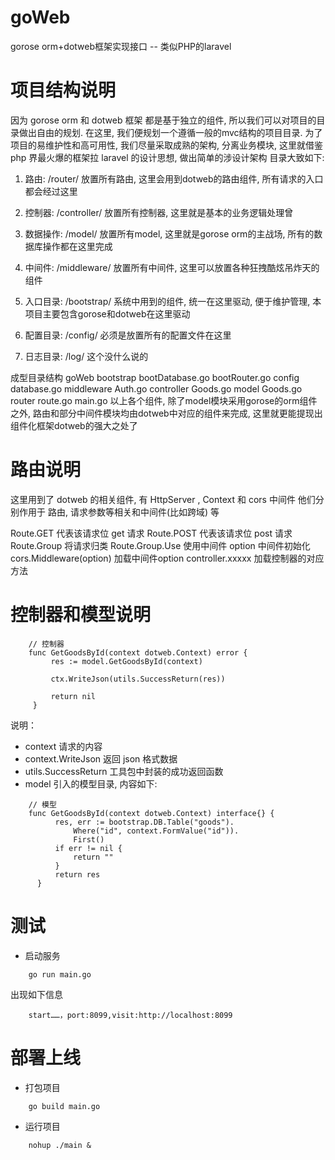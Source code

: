 # goWeb
gorose orm+dotweb框架实现接口 -- 类似PHP的laravel
# 项目结构说明
因为 gorose orm 和 dotweb 框架 都是基于独立的组件, 所以我们可以对项目的目录做出自由的规划.
在这里, 我们便规划一个遵循一般的mvc结构的项目目录.
为了项目的易维护性和高可用性, 我们尽量采取成熟的架构, 分离业务模块, 这里就借鉴 php 界最火爆的框架拉 laravel 的设计思想, 做出简单的涉设计架构
目录大致如下:

1. 路由: /router/
放置所有路由, 这里会用到dotweb的路由组件, 所有请求的入口都会经过这里

2. 控制器: /controller/
放置所有控制器, 这里就是基本的业务逻辑处理曾

3. 数据操作: /model/
放置所有model, 这里就是gorose orm的主战场, 所有的数据库操作都在这里完成

4. 中间件: /middleware/
放置所有中间件, 这里可以放置各种狂拽酷炫吊炸天的组件

5. 入口目录: /bootstrap/
系统中用到的组件, 统一在这里驱动, 便于维护管理, 本项目主要包含gorose和dotweb在这里驱动

6. 配置目录: /config/
必须是放置所有的配置文件在这里

7. 日志目录: /log/
这个没什么说的

成型目录结构
goWeb
    bootstrap
        bootDatabase.go
        bootRouter.go
    config
        database.go
    middleware
        Auth.go
    controller
        Goods.go
    model
        Goods.go
    router
        route.go
    main.go
以上各个组件, 除了model模块采用gorose的orm组件之外, 路由和部分中间件模块均由dotweb中对应的组件来完成, 这里就更能提现出组件化框架dotweb的强大之处了

# 路由说明
  这里用到了 dotweb 的相关组件, 有 HttpServer , Context 和 cors 中间件
  他们分别作用于 路由, 请求参数等相关和中间件(比如跨域) 等

  Route.GET 代表该请求位 get 请求
  Route.POST 代表该请求位 post 请求
  Route.Group 将请求归类
  Route.Group.Use 使用中间件
  option 中间件初始化
  cors.Middleware(option) 加载中间件option
  controller.xxxxx 加载控制器的对应方法

# 控制器和模型说明
````
    // 控制器
    func GetGoodsById(context dotweb.Context) error {
         res := model.GetGoodsById(context)

         ctx.WriteJson(utils.SuccessReturn(res))

         return nil
     }
````
说明：
- context 请求的内容
- context.WriteJson 返回 json 格式数据
- utils.SuccessReturn 工具包中封装的成功返回函数
- model 引入的模型目录, 内容如下:

````
    // 模型
    func GetGoodsById(context dotweb.Context) interface{} {
          res, err := bootstrap.DB.Table("goods").
              Where("id", context.FormValue("id")).
              First()
          if err != nil {
              return ""
          }
          return res
      }
````

# 测试
- 启动服务
````
    go run main.go
````
出现如下信息
````
    start……，port:8099,visit:http://localhost:8099
````

# 部署上线
- 打包项目
````
    go build main.go
````
- 运行项目
````
    nohup ./main &
````